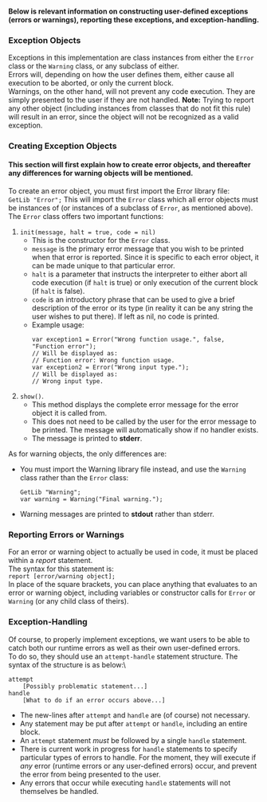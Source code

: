 #### Below is relevant information on constructing user-defined exceptions (errors or warnings), reporting these exceptions, and exception-handling.

### Exception Objects
Exceptions in this implementation are class instances from either the ```Error``` class or the ```Warning``` class, or any subclass of either.\
Errors will, depending on how the user defines them, either cause all execution to be aborted, or only the current block.\
Warnings, on the other hand, will not prevent any code execution. They are simply presented to the user if they are not handled.
**Note:** Trying to report any other object (including instances from classes that do not fit this rule) will result in an error, since the object will not be recognized as a valid exception.

### Creating Exception Objects
#### This section will first explain how to create error objects, and thereafter any differences for warning objects will be mentioned.

To create an error object, you must first import the Error library file:\
```GetLib "Error";```
This will import the ```Error``` class which all error objects must be instances of (or instances of a subclass of ```Error```, as mentioned above).\
The ```Error``` class offers two important functions:
1. ```init(message, halt = true, code = nil)```
   * This is the constructor for the ```Error``` class.
   * ```message``` is the primary error message that you wish to be printed when that error is reported. Since it is specific to each error object, it can be made unique to that particular error.
   * ```halt``` is a parameter that instructs the interpreter to either abort all code execution (if ```halt``` is true) or only execution of the current block (if ```halt``` is false).
   * ```code``` is an introductory phrase that can be used to give a brief description of the error or its type (in reality it can be any string the user wishes to put there). If left as nil, no code is printed.
   * Example usage:
     ```
     var exception1 = Error("Wrong function usage.", false, "Function error");
     // Will be displayed as:
     // Function error: Wrong function usage.
     var exception2 = Error("Wrong input type.");
     // Will be displayed as:
     // Wrong input type.
     ```
2. ```show()```.
   * This method displays the complete error message for the error object it is called from.
   * This does not need to be called by the user for the error message to be printed. The message will automatically show if no handler exists.
   * The message is printed to **stderr**.

As for warning objects, the only differences are:
* You must import the Warning library file instead, and use the ```Warning``` class rather than the ```Error``` class:
  ```
  GetLib "Warning";
  var warning = Warning("Final warning.");
  ```
* Warning messages are printed to **stdout** rather than stderr.

### Reporting Errors or Warnings
For an error or warning object to actually be used in code, it must be placed within a *report* statement.\
The syntax for this statement is:\
```report [error/warning object];```\
In place of the square brackets, you can place anything that evaluates to an error or warning object, including variables or constructor calls for ```Error``` or ```Warning``` (or any child class of theirs).

### Exception-Handling
Of course, to properly implement exceptions, we want users to be able to catch both our runtime errors as well as their own user-defined errors.\
To do so, they should use an ```attempt-handle``` statement structure. The syntax of the structure is as below:\
```
attempt
    [Possibly problematic statement...]
handle
    [What to do if an error occurs above...]
```
* The new-lines after ```attempt``` and ```handle``` are (of course) not necessary.
* Any statement may be put after ```attempt``` or ```handle```, including an entire block.
* An ```attempt``` statement *must* be followed by a single ```handle``` statement.
* There is current work in progress for ```handle``` statements to specify particular types of errors to handle. For the moment, they will execute if *any* error (runtime errors or any user-defined errors) occur, and prevent the error from being presented to the user.
* Any errors that occur while executing ```handle``` statements will not themselves be handled.